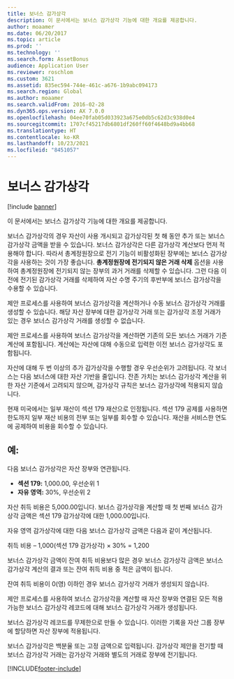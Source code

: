 ```yaml
---
title: 보너스 감가상각
description: 이 문서에서는 보너스 감가상각 기능에 대한 개요를 제공합니다.
author: moaamer
ms.date: 06/20/2017
ms.topic: article
ms.prod: ''
ms.technology: ''
ms.search.form: AssetBonus
audience: Application User
ms.reviewer: roschlom
ms.custom: 3621
ms.assetid: 835ec594-744e-461c-a676-1b9abc094173
ms.search.region: Global
ms.author: moaamer
ms.search.validFrom: 2016-02-28
ms.dyn365.ops.version: AX 7.0.0
ms.openlocfilehash: 04ee70fab05d033923a675e0db5c62d3c938d0e4
ms.sourcegitcommit: 1707cf45217db6801df260ff60f4648bd9a4bb68
ms.translationtype: HT
ms.contentlocale: ko-KR
ms.lasthandoff: 10/23/2021
ms.locfileid: "8451057"
---
```

# <a name="bonus-depreciation"></a>보너스 감가상각

[!include [banner](../includes/banner.md)]

이 문서에서는 보너스 감가상각 기능에 대한 개요를 제공합니다.

보너스 감가상각의 경우 자산이 사용 개시되고 감가상각된 첫 해 동안 추가 또는 보너스 감가상각 금액을 받을 수 있습니다. 보너스 감가상각은 다른 감가상각 계산보다 먼저 적용해야 합니다. 따라서 총계정원장으로 전기 기능이 비활성화된 장부에는 보너스 감가상각을 사용하는 것이 가장 좋습니다. **총계정원장에 전기되지 않은 거래 삭제** 옵션을 사용하여 총계정원장에 전기되지 않는 장부의 과거 거래를 삭제할 수 있습니다. 그런 다음 이전에 전기된 감가상각 거래를 삭제하여 자산 수명 주기의 후반부에 보너스 감가상각을 수용할 수 있습니다. 

제안 프로세스를 사용하여 보너스 감가상각을 계산하거나 수동 보너스 감가상각 거래를 생성할 수 있습니다. 해당 자산 장부에 대한 감가상각 거래 또는 감가상각 조정 거래가 있는 경우 보너스 감가상각 거래를 생성할 수 없습니다.

제안 프로세스를 사용하여 보너스 감가상각을 계산하면 기존의 모든 보너스 거래가 기준 계산에 포함됩니다. 계산에는 자산에 대해 수동으로 입력한 이전 보너스 감가상각도 포함됩니다. 

자산에 대해 두 번 이상의 추가 감가상각을 수행할 경우 우선순위가 고려됩니다. 각 보너스는 다음 보너스에 대한 자산 기반을 줄입니다. 잔존 가치는 보너스 감가상각 계산을 위한 자산 기준에서 고려되지 않으며, 감가상각 규칙은 보너스 감가상각에 적용되지 않습니다. 

현재 미국에서는 일부 재산이 섹션 179 재산으로 인정됩니다. 섹션 179 공제를 사용하면 한도까지 일부 재산 비용의 전부 또는 일부를 회수할 수 있습니다. 재산을 서비스한 연도에 공제하여 비용을 회수할 수 있습니다.

## <a name="example"></a>예:
다음 보너스 감가상각은 자산 장부와 연관됩니다.

-   **섹션 179:** 1,000.00, 우선순위 1
-   **자유 영역:** 30%, 우선순위 2

자산 취득 비용은 5,000.00입니다. 보너스 감가상각을 계산할 때 첫 번째 보너스 감가상각 금액은 섹션 179 감가상각에 대한 1,000.00입니다. 

자유 영역 감가상각에 대한 다음 보너스 감가상각 금액은 다음과 같이 계산됩니다. 

취득 비용 – 1,000(섹션 179 감가상각) × 30% = 1,200 

보너스 감가상각 금액이 잔여 취득 비용보다 많은 경우 보너스 감가상각 금액은 보너스 감가상각 계산의 결과 또는 잔여 취득 비용 중 적은 금액이 됩니다. 

잔여 취득 비용이 0(영) 이하인 경우 보너스 감가상각 거래가 생성되지 않습니다. 

제안 프로세스를 사용하여 보너스 감가상각을 계산할 때 자산 장부와 연결된 모든 적용 가능한 보너스 감가상각 레코드에 대해 보너스 감가상각 거래가 생성됩니다. 

보너스 감가상각 레코드를 무제한으로 만들 수 있습니다. 이러한 기록을 자산 그룹 장부에 할당하면 자산 장부에 적용됩니다. 

보너스 감가상각은 백분율 또는 고정 금액으로 입력됩니다. 감가상각 제안을 전기할 때 보너스 감가상각 거래는 감가상각 거래와 별도의 거래로 장부에 전기됩니다.





[!INCLUDE[footer-include](../../includes/footer-banner.md)]
